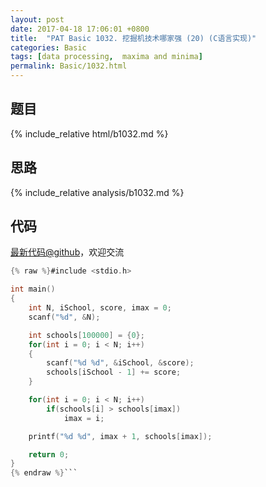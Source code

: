 ```yaml
---
layout: post
date: 2017-04-18 17:06:01 +0800
title:  "PAT Basic 1032. 挖掘机技术哪家强 (20) (C语言实现)"
categories: Basic
tags: [data processing,  maxima and minima]
permalink: Basic/1032.html
---
```


## 题目

{% include_relative html/b1032.md %}

## 思路

{% include_relative analysis/b1032.md %}
## 代码

[最新代码@github](https://github.com/OliverLew/PAT/blob/master/PATBasic/1032.c)，欢迎交流
```c
{% raw %}#include <stdio.h>

int main()
{
    int N, iSchool, score, imax = 0;
    scanf("%d", &N);

    int schools[100000] = {0};
    for(int i = 0; i < N; i++)
    {
        scanf("%d %d", &iSchool, &score);
        schools[iSchool - 1] += score;
    }

    for(int i = 0; i < N; i++)
        if(schools[i] > schools[imax])
            imax = i;

    printf("%d %d", imax + 1, schools[imax]);

    return 0;
}
{% endraw %}```
